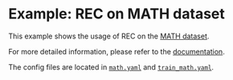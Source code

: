 # Example: REC on MATH dataset

This example shows the usage of REC on the [MATH dataset](https://huggingface.co/datasets/nlile/hendrycks-MATH-benchmark).

For more detailed information, please refer to the [documentation](../../docs/sphinx_doc/source/tutorial/example_reasoning_basic.md).

The config files are located in [`math.yaml`](math.yaml) and [`train_math.yaml`](train_math.yaml).
